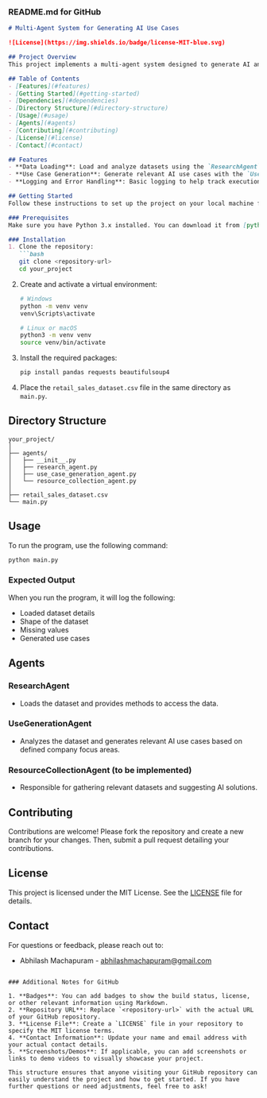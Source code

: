 ### README.md for GitHub

```markdown
# Multi-Agent System for Generating AI Use Cases

![License](https://img.shields.io/badge/license-MIT-blue.svg)

## Project Overview
This project implements a multi-agent system designed to generate AI and Generative AI use cases tailored to specific companies or industries. By analyzing a retail sales dataset, the system proposes relevant use cases that can enhance business operations, improve customer experience, and optimize processes.

## Table of Contents
- [Features](#features)
- [Getting Started](#getting-started)
- [Dependencies](#dependencies)
- [Directory Structure](#directory-structure)
- [Usage](#usage)
- [Agents](#agents)
- [Contributing](#contributing)
- [License](#license)
- [Contact](#contact)

## Features
- **Data Loading**: Load and analyze datasets using the `ResearchAgent`.
- **Use Case Generation**: Generate relevant AI use cases with the `UseGenerationAgent`.
- **Logging and Error Handling**: Basic logging to help track execution flow and handle errors.

## Getting Started
Follow these instructions to set up the project on your local machine for development and testing.

### Prerequisites
Make sure you have Python 3.x installed. You can download it from [python.org](https://www.python.org/downloads/).

### Installation
1. Clone the repository:
   ```bash
   git clone <repository-url>
   cd your_project
   ```

2. Create and activate a virtual environment:
   ```bash
   # Windows
   python -m venv venv
   venv\Scripts\activate

   # Linux or macOS
   python3 -m venv venv
   source venv/bin/activate
   ```

3. Install the required packages:
   ```bash
   pip install pandas requests beautifulsoup4
   ```

4. Place the `retail_sales_dataset.csv` file in the same directory as `main.py`.

## Directory Structure
```plaintext
your_project/
│
├── agents/
│   ├── __init__.py
│   ├── research_agent.py
│   ├── use_case_generation_agent.py
│   └── resource_collection_agent.py
│
├── retail_sales_dataset.csv
└── main.py
```

## Usage
To run the program, use the following command:
```bash
python main.py
```

### Expected Output
When you run the program, it will log the following:
- Loaded dataset details
- Shape of the dataset
- Missing values
- Generated use cases

## Agents
### ResearchAgent
- Loads the dataset and provides methods to access the data.

### UseGenerationAgent
- Analyzes the dataset and generates relevant AI use cases based on defined company focus areas.

### ResourceCollectionAgent (to be implemented)
- Responsible for gathering relevant datasets and suggesting AI solutions.

## Contributing
Contributions are welcome! Please fork the repository and create a new branch for your changes. Then, submit a pull request detailing your contributions.

## License
This project is licensed under the MIT License. See the [LICENSE](LICENSE) file for details.

## Contact
For questions or feedback, please reach out to:
- Abhilash Machapuram - [abhilashmachapuram@gmail.com](mailto:your.email@example.com)

```

### Additional Notes for GitHub

1. **Badges**: You can add badges to show the build status, license, or other relevant information using Markdown.
2. **Repository URL**: Replace `<repository-url>` with the actual URL of your GitHub repository.
3. **License File**: Create a `LICENSE` file in your repository to specify the MIT license terms.
4. **Contact Information**: Update your name and email address with your actual contact details.
5. **Screenshots/Demos**: If applicable, you can add screenshots or links to demo videos to visually showcase your project.

This structure ensures that anyone visiting your GitHub repository can easily understand the project and how to get started. If you have further questions or need adjustments, feel free to ask!
